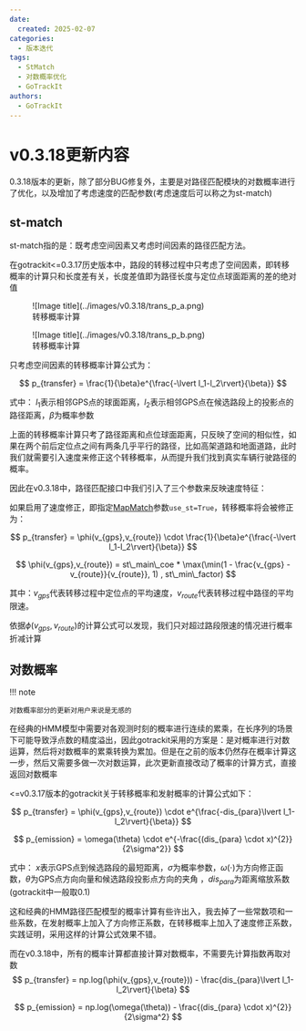 ```yaml
---
date:
  created: 2025-02-07
categories:
  - 版本迭代
tags:
  - StMatch
  - 对数概率优化
  - GoTrackIt
authors:
  - GoTrackIt
---
```


[MapMatch]: https://gotrackit.readthedocs.io/en/latest/Func%26API/MapMatch/


# v0.3.18更新内容

0.3.18版本的更新，除了部分BUG修复外，主要是对路径匹配模块的对数概率进行了优化，以及增加了考虑速度的匹配参数(考虑速度后可以称之为st-match)
<!-- more -->

## st-match

st-match指的是：既考虑空间因素又考虑时间因素的路径匹配方法。

在gotrackit<=0.3.17历史版本中，路段的转移过程中只考虑了空间因素，即转移概率的计算只和长度差有关，长度差值即为路径长度与定位点球面距离的差的绝对值

<figure markdown="span">
  ![Image title](../images/v0.3.18/trans_p_a.png)
  <figcaption>转移概率计算</figcaption>
</figure>

<figure markdown="span">
  ![Image title](../images/v0.3.18/trans_p_b.png)
  <figcaption>转移概率计算</figcaption>
</figure>

只考虑空间因素的转移概率计算公式为：

$$
p_{transfer} = \frac{1}{\beta}e^{\frac{-\lvert l_1-l_2\rvert}{\beta}}
$$

式中： $l_1$表示相邻GPS点的球面距离，$l_2$表示相邻GPS点在候选路段上的投影点的路径距离，$\beta$为概率参数

上面的转移概率计算只考了路径距离和点位球面距离，只反映了空间的相似性，如果在两个前后定位点之间有两条几乎平行的路径，比如高架道路和地面道路，此时我们就需要引入速度来修正这个转移概率，从而提升我们找到真实车辆行驶路径的概率。

因此在v0.3.18中，路径匹配接口中我们引入了三个参数来反映速度特征：


如果启用了速度修正，即指定[MapMatch]参数`use_st=True`，转移概率将会被修正为：



$$
p_{transfer} =  \phi(v_{gps},v_{route}) \cdot \frac{1}{\beta}e^{\frac{-\lvert l_1-l_2\rvert}{\beta}}
$$

$$
\phi(v_{gps},v_{route}) = st\_main\_coe * \max(\min(1 - \frac{v_{gps} - v_{route}}{v_{route}}, 1) , st\_min\_factor)
$$

其中：$v_{gps}$代表转移过程中定位点的平均速度，$v_{route}$代表转移过程中路径的平均限速。

依据$\phi(v_{gps},v_{route})$的计算公式可以发现，我们只对超过路段限速的情况进行概率折减计算


## 对数概率

!!! note 

    对数概率部分的更新对用户来说是无感的

在经典的HMM模型中需要对各观测时刻的概率进行连续的累乘，在长序列的场景下可能导致浮点数的精度溢出，因此gotrackit采用的方案是：是对概率进行对数运算，然后将对数概率的累乘转换为累加。但是在之前的版本仍然存在概率计算这一步，然后又需要多做一次对数运算，此次更新直接改动了概率的计算方式，直接返回对数概率

<=v0.3.17版本的gotrackit关于转移概率和发射概率的计算公式如下：

$$
p_{transfer} = \phi(v_{gps},v_{route}) \cdot e^{\frac{-dis_{para}\lvert l_1-l_2\rvert}{\beta}}
$$

$$
p_{emission} = \omega(\theta) \cdot e^{-\frac{(dis_{para} \cdot x)^{2}}{2\sigma^2}}
$$

式中： $x$表示GPS点到候选路段的最短距离，$\sigma$为概率参数，$\omega(\cdot)$为方向修正函数，$\theta$为GPS点方向向量和候选路段投影点方向的夹角
，$dis_{para}$为距离缩放系数(gotrackit中一般取0.1)

这和经典的HMM路径匹配模型的概率计算有些许出入，我去掉了一些常数项和一些系数，在发射概率上加入了方向修正系数，在转移概率上加入了速度修正系数，实践证明，采用这样的计算公式效果不错。

而在v0.3.18中，所有的概率计算都直接计算对数概率，不需要先计算指数再取对数
$$
p_{transfer} = np.log(\phi(v_{gps},v_{route})) - \frac{dis_{para}\lvert l_1-l_2\rvert}{\beta}
$$

$$
p_{emission} = np.log(\omega(\theta)) - \frac{(dis_{para} \cdot x)^{2}}{2\sigma^2}
$$